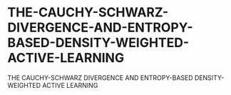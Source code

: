 # THE-CAUCHY-SCHWARZ-DIVERGENCE-AND-ENTROPY-BASED-DENSITY-WEIGHTED-ACTIVE-LEARNING
THE CAUCHY-SCHWARZ DIVERGENCE AND ENTROPY-BASED DENSITY-WEIGHTED ACTIVE LEARNING
